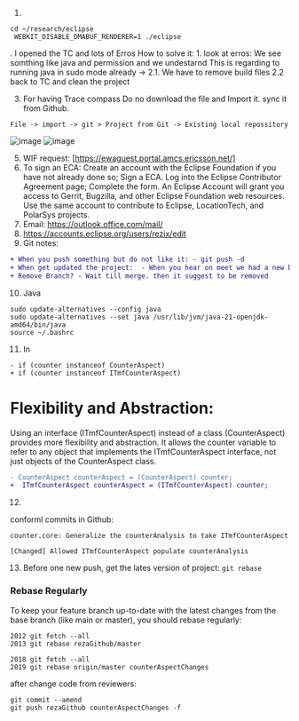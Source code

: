 1. 
```
cd ~/research/eclipse  
 WEBKIT_DISABLE_DMABUF_RENDERER=1 ./eclipse
```
. I opened the TC and lots of Erros
   How to solve it: 1. look at erros: We see somthing like java and permission and we undestarnd
   This is regarding to running java in sudo mode already ->
   2.1. We have to remove build files
   2.2 back to TC and clean the project

3. For having Trace compass Do no download the file and Import it. sync it from Github.

`File -> import -> git > Project from Git -> Existing local repossitory`

![image](https://github.com/user-attachments/assets/877d0f83-de1b-4011-b9e2-847d85ac3c90)
![image](https://github.com/user-attachments/assets/9c60d238-d445-4a17-825b-873702b604e0)

5. WIF request: 
[https://ewaguest.portal.amcs.ericsson.net/]
6. To sign an ECA:
Create an account with the Eclipse Foundation if you have not already done so;
Sign a ECA.
Log into the Eclipse Contributor Agreement page;
Complete the form.
An Eclipse Account will grant you access to Gerrit, Bugzilla, and other Eclipse Foundation web resources.
Use the same account to contribute to Eclipse, LocationTech, and PolarSys projects.
7. Email:  https://outlook.office.com/mail/
8. https://accounts.eclipse.org/users/rezix/edit
9. Git notes:
```diff
+ When you push something but do not like it: - git push -d
+ When get updated the project:  - When you hear on meet we had a new big update. Then it is good time not eveyday. not nessesary
+ Remove Branch? - Wait till merge. then it suggest to be removed
```

10. Java
```  
sudo update-alternatives --config java
sudo update-alternatives --set java /usr/lib/jvm/java-21-openjdk-amd64/bin/java 
source ~/.bashrc
```
11. In 
```
- if (counter instanceof CounterAspect)
+ if (counter instanceof ITmfCounterAspect)

```

# Flexibility and Abstraction:

Using an interface (ITmfCounterAspect) instead of a class (CounterAspect) provides more flexibility and abstraction. It allows the counter variable to refer to any object that implements the ITmfCounterAspect interface, not just objects of the CounterAspect class.

```diff
- CounterAspect counterAspect = (CounterAspect) counter;
+  ITmfCounterAspect counterAspect = (ITmfCounterAspect) counter;
```
12. 
conforml commits in Github: 
```                                     
counter.core: Generalize the counterAnalysis to take ITmfCounterAspect

[Changed] Allowed ITmfCounterAspect populate counterAnalysis  
```

13. Before one new push, get the lates version of project: `git rebase`
### Rebase Regularly
To keep your feature branch up-to-date with the latest changes from the base branch (like main or master), you should rebase regularly:
```
2012 git fetch --all
2013 git rebase rezaGithub/master 

2018 git fetch --all
2019 git rebase origin/master counterAspectChanges 
```

after change code from reviewers: 
```
git commit --amend 
git push rezaGithub counterAspectChanges -f

```
